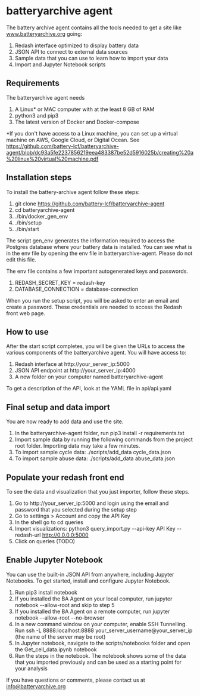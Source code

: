 # batteryarchive agent

The battery archive agent contains all the tools needed to get a site like www.batteryarchive.org going:

1. Redash interface optimized to display battery data
2. JSON API to connect to external data sources
3. Sample data that you can use to learn how to import your data
4. Import and Jupyter Notebook scripts

## Requirements 

The batteryarchive agent needs 

1. A Linux* or MAC computer with at the least 8 GB of RAM 
2. python3 and pip3 
3. The latest version of Docker and Docker-compose

*If you don't have access to a Linux machine, you can set up a virtual machine on AWS, Google Cloud, or Digital Ocean. See https://github.com/battery-lcf/batteryarchive-agent/blob/dc93a5fe2237856219eea483387be52d5916025b/creating%20a%20linux%20virtual%20machine.pdf

## Installation steps

To install the battery-archive agent follow these steps:

1. git clone https://github.com/battery-lcf/batteryarchive-agent
2. cd batteryarchive-agent
3. ./bin/docker_gen_env
4. ./bin/setup
5. ./bin/start

The script gen_env generates the information required to access the Postgres database where your battery data is installed. You can see what is in the env file by opening the env file in batteryarchive-agent. Please do not edit this file. 

The env file contains a few important autogenerated keys and passwords. 

1. REDASH_SECRET_KEY = redash-key
2. DATABASE_CONNECTION = database-connection

When you run the setup script, you will be asked to enter an email and create a password. These credentials are needed to access the Redash front web page.

## How to use

After the start script completes, you will be given the URLs to access the various components of the batteryarchive agent. You will have access to:

1. Redash interface at http://your_server_ip:5000
2. JSON API endpoint at http://your_server_ip:4000
3. A new folder on your computer named batteryarchive-agent

To get a description of the API, look at the YAML file in api/api.yaml

## Final setup and data import

You are now ready to add data and use the site.

1. In the batteryarchive-agent folder, run pip3 install -r requirements.txt 
2. Import sample data by running the following commands from the project root folder. Importing data may take a few minutes. 
3. To import sample cycle data: ./scripts/add_data cycle_data.json  
4. To import sample abuse data: ./scripts/add_data abuse_data.json

## Populate your redash front end

To see the data and visualization that you just importer, follow these steps.

1. Go to http://your_server_ip:5000 and login using the email and password that you selected during the setup step
2. Go to settings > Account and copy the API Key
3. In the shell go to cd queries
4. Import visualizations: python3 query_import.py --api-key API Key --redash-url http://0.0.0.0:5000
5. Click on queries (TODO)

## Enable Jupyter Notebook

You can use the built-in JSON API from anywhere, including Jupyter Notebooks. To get started, install and configure Jupyter Notebook.

1. Run pip3 install notebook
2. If you installed the BA Agent on your local computer, run jupyter notebook --allow-root and skip to step 5
3. If you installed the BA Agent on a remote computer, run  jupyter notebook --allow-root --no-browser 
4. In a new command window on your computer, enable SSH Tunnelling. Run ssh -L 8888:localhost:8888 your_server_username@your_server_ip (the name of the server may be root)
5. In Jupyter notebook, navigate to the scripts/notebooks folder and open the Get_cell_data.ipynb notebook
6. Run the steps in the notebook. The notebook shows some of the data that you imported previously and can be used as a starting point for your analysis

If you have questions or comments, please contact us at info@batteryarchive.org
